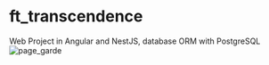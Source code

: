 # ft_transcendence
Web Project in Angular and NestJS, database ORM with PostgreSQL
![page_garde](https://user-images.githubusercontent.com/6858956/159967026-d8edf7fe-0a71-408d-b145-62b887923558.png)
